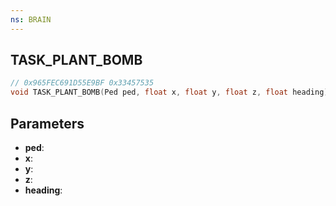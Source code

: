 ```yaml
---
ns: BRAIN
---
```

## TASK_PLANT_BOMB

```c
// 0x965FEC691D55E9BF 0x33457535
void TASK_PLANT_BOMB(Ped ped, float x, float y, float z, float heading);
```


## Parameters
* **ped**: 
* **x**: 
* **y**: 
* **z**: 
* **heading**: 

